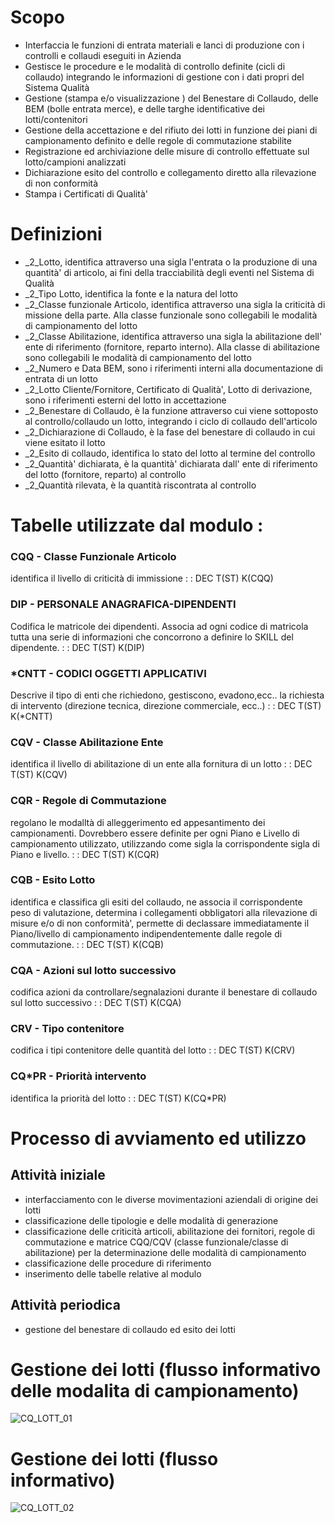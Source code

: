# Scopo
 * Interfaccia le funzioni di entrata materiali e lanci di produzione con i controlli e collaudi eseguiti in Azienda
 * Gestisce le procedure e  le modalità di controllo definite (cicli di collaudo) integrando le informazioni di gestione con i dati propri del Sistema Qualità
 * Gestione (stampa e/o visualizzazione ) del Benestare di Collaudo, delle BEM (bolle entrata merce), e delle targhe identificative dei lotti/contenitori
 * Gestione della accettazione e del rifiuto dei lotti in funzione dei piani di campionamento definito e delle regole di commutazione stabilite
 * Registrazione ed archiviazione delle misure di controllo effettuate sul lotto/campioni analizzati
 * Dichiarazione esito del controllo e collegamento diretto alla rilevazione di non conformità
 * Stampa i Certificati di Qualità'


# Definizioni
 * _2_Lotto, identifica attraverso una sigla l'entrata o la produzione di una quantità' di articolo, ai fini della tracciabilità degli eventi nel Sistema di Qualità
 * _2_Tipo Lotto, identifica la fonte e la natura del lotto
 * _2_Classe  funzionale Articolo, identifica attraverso una sigla la criticità di missione della parte. Alla classe funzionale sono collegabili le modalità di campionamento del lotto
 * _2_Classe  Abilitazione, identifica attraverso una sigla la abilitazione dell' ente di riferimento (fornitore, reparto interno). Alla classe di abilitazione sono collegabili le modalità di campionamento del lotto
 * _2_Numero e Data BEM, sono i riferimenti interni alla documentazione di entrata di un lotto
 * _2_Lotto Cliente/Fornitore, Certificato di Qualità', Lotto di derivazione, sono i riferimenti esterni del lotto in accettazione
 * _2_Benestare di Collaudo, è la funzione attraverso cui viene sottoposto al controllo/collaudo un lotto, integrando i ciclo di collaudo dell'articolo
 * _2_Dichiarazione di Collaudo, è la fase del benestare di collaudo in cui viene esitato il lotto
 * _2_Esito di collaudo, identifica lo stato del lotto al termine del controllo
 * _2_Quantità' dichiarata, è la quantità' dichiarata dall' ente di riferimento del lotto (fornitore, reparto) al controllo
 * _2_Quantità rilevata, è la quantità riscontrata al controllo

# Tabelle utilizzate dal modulo : 
### CQQ - Classe Funzionale Articolo
identifica il livello di criticità di immissione
 :  : DEC T(ST) K(CQQ)

### DIP - PERSONALE ANAGRAFICA-DIPENDENTI
Codifica le matricole dei dipendenti. Associa ad ogni codice di matricola tutta una serie di informazioni che concorrono a definire lo SKILL del dipendente.
 :  : DEC T(ST) K(DIP)

### *CNTT - CODICI OGGETTI APPLICATIVI
Descrive il tipo di enti che richiedono, gestiscono, evadono,ecc.. la  richiesta di intervento (direzione tecnica, direzione commerciale, ecc..)
 :  : DEC T(ST) K(*CNTT)

### CQV - Classe Abilitazione Ente
identifica il livello di abilitazione di un ente alla fornitura di un lotto
 :  : DEC T(ST) K(CQV)

### CQR - Regole di Commutazione
regolano le modalltà di alleggerimento ed appesantimento dei campionamenti.
Dovrebbero essere definite per ogni Piano e Livello di campionamento utilizzato, utilizzando come sigla la corrispondente sigla di Piano e livello.
 :  : DEC T(ST) K(CQR)

### CQB - Esito Lotto
identifica e classifica gli esiti del collaudo, ne associa il corrispondente  peso di valutazione, determina i collegamenti obbligatori alla rilevazione di misure e/o di non conformità', permette di declassare immediatamente il Piano/livello di campionamento indipendentemente dalle regole di commutazione.
 :  : DEC T(ST) K(CQB)

### CQA - Azioni sul lotto successivo
codifica azioni da controllare/segnalazioni durante il benestare di collaudo sul lotto successivo
 :  : DEC T(ST) K(CQA)

### CRV - Tipo contenitore
codifica i tipi contenitore delle quantità del lotto
 :  : DEC T(ST) K(CRV)

### CQ*PR - Priorità intervento
identifica la priorità del lotto
 :  : DEC T(ST) K(CQ*PR)

# Processo di avviamento ed utilizzo
## Attività iniziale
 * interfacciamento con le diverse movimentazioni aziendali di origine dei lotti
 * classificazione delle tipologie e delle modalità di generazione
 * classificazione delle criticità articoli, abilitazione dei fornitori, regole di commutazione e matrice CQQ/CQV (classe funzionale/classe di abilitazione) per la determinazione delle modalità di campionamento
 * classificazione delle procedure di riferimento
 * inserimento delle tabelle relative al modulo

## Attività periodica
 * gestione del benestare di collaudo ed esito dei lotti

# Gestione dei lotti (flusso informativo delle modalita di campionamento)
![CQ_LOTT_01](http://localhost:3000/immagini/CQLOTT_01/CQ_LOTT_01.png)
# Gestione dei lotti (flusso informativo)
![CQ_LOTT_02](http://localhost:3000/immagini/CQLOTT_01/CQ_LOTT_02.png)